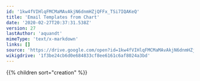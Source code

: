 ```yaml
---
id: '1kw4fVIHlqFMCMaMAvAkjN6dnmHZjQFFx_TSi7IQAKeQ'
title: 'Email Templates from Chart'
date: '2020-02-27T20:37:31.538Z'
version: 27
lastAuthor: 'aquandt'
mimeType: 'text/x-markdown'
links: []
source: 'https://drive.google.com/open?id=1kw4fVIHlqFMCMaMAvAkjN6dnmHZjQFFx_TSi7IQAKeQ'
wikigdrive: '1f3be24cb6d0e684833cf8ee6161c6af8024a3bd'
---
```

{{% children sort="creation" %}}
